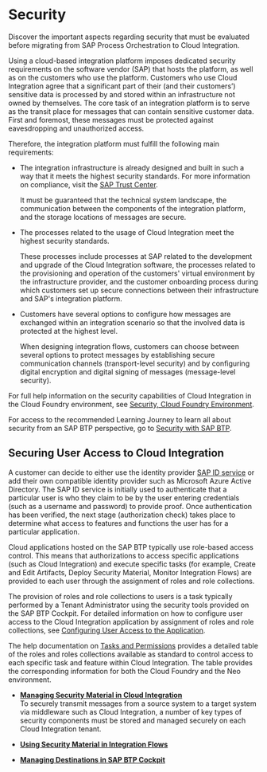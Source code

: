 <!-- loiodd0fb21d47c54fff9ccab9667f3b4de7 -->

# Security

Discover the important aspects regarding security that must be evaluated before migrating from SAP Process Orchestration to Cloud Integration.

Using a cloud-based integration platform imposes dedicated security requirements on the software vendor \(SAP\) that hosts the platform, as well as on the customers who use the platform. Customers who use Cloud Integration agree that a significant part of their \(and their customers’\) sensitive data is processed by and stored within an infrastructure not owned by themselves. The core task of an integration platform is to serve as the transit place for messages that can contain sensitive customer data. First and foremost, these messages must be protected against eavesdropping and unauthorized access.

Therefore, the integration platform must fulfill the following main requirements:

-   The integration infrastructure is already designed and built in such a way that it meets the highest security standards. For more information on compliance, visit the [SAP Trust Center](https://www.sap.com/about/trust-center/certification-compliance.html).

    It must be guaranteed that the technical system landscape, the communication between the components of the integration platform, and the storage locations of messages are secure.

-   The processes related to the usage of Cloud Integration meet the highest security standards.

    These processes include processes at SAP related to the development and upgrade of the Cloud Integration software, the processes related to the provisioning and operation of the customers' virtual environment by the infrastructure provider, and the customer onboarding process during which customers set up secure connections between their infrastructure and SAP's integration platform.

-   Customers have several options to configure how messages are exchanged within an integration scenario so that the involved data is protected at the highest level.

    When designing integration flows, customers can choose between several options to protect messages by establishing secure communication channels \(transport-level security\) and by configuring digital encryption and digital signing of messages \(message-level security\).


For full help information on the security capabilities of Cloud Integration in the Cloud Foundry environment, see [Security, Cloud Foundry Environment](https://help.sap.com/viewer/368c481cd6954bdfa5d0435479fd4eaf/Cloud/en-US/eb9923e8c533493997e233286cfa1bc7.html).

For access to the recommended Learning Journey to learn all about security from an SAP BTP perspective, go to [Security with SAP BTP](https://help.sap.com/doc/221f8f84afef43d29ad37ef2af0c4adf/HP_2.0/en-US/69aca66b45a74a73b4cc0efddd6ae63f.html).



<a name="loiodd0fb21d47c54fff9ccab9667f3b4de7__section_cpr_lxd_mqb"/>

## Securing User Access to Cloud Integration

A customer can decide to either use the identity provider [SAP ID service](https://help.sap.com/viewer/65de2977205c403bbc107264b8eccf4b/LATEST/en-US/d6a8db70bdde459f92f2837349f95090.html) or add their own compatible identity provider such as Microsoft Azure Active Directory. The SAP ID service is initially used to authenticate that a particular user is who they claim to be by the user entering credentials \(such as a username and password\) to provide proof. Once authentication has been verified, the next stage \(authorization check\) takes place to determine what access to features and functions the user has for a particular application.

Cloud applications hosted on the SAP BTP typically use role-based access control. This means that authorizations to access specific applications \(such as Cloud Integration\) and execute specific tasks \(for example, Create and Edit Artifacts, Deploy Security Material, Monitor Integration Flows\) are provided to each user through the assignment of roles and role collections.

The provision of roles and role collections to users is a task typically performed by a Tenant Administrator using the security tools provided on the SAP BTP Cockpit. For detailed information on how to configure user access to the Cloud Integration application by assignment of roles and role collections, see [Configuring User Access to the Application](https://help.sap.com/viewer/368c481cd6954bdfa5d0435479fd4eaf/Cloud/en-US/ed6033b2eabe4a64a20cce1e6076bacf.html).

The help documentation on [Tasks and Permissions](https://help.sap.com/viewer/368c481cd6954bdfa5d0435479fd4eaf/Cloud/en-US/fda781c59e4b46a390ce5b409f60365e.html) provides a detailed table of the roles and roles collections available as standard to control access to each specific task and feature within Cloud Integration. The table provides the corresponding information for both the Cloud Foundry and the Neo environment.

-   **[Managing Security Material in Cloud Integration](managing-security-material-in-cloud-integration-09ec016.md "To securely transmit messages from a source system to a target system via middleware
		such as Cloud Integration, a number of key types of security components must be stored and
		managed securely on each Cloud Integration tenant.")**  
To securely transmit messages from a source system to a target system via middleware such as Cloud Integration, a number of key types of security components must be stored and managed securely on each Cloud Integration tenant.
-   **[Using Security Material in Integration Flows](using-security-material-in-integration-flows-626f672.md "")**  

-   **[Managing Destinations in SAP BTP Cockpit](managing-destinations-in-sap-btp-cockpit-4a8e98d.md "")**  


